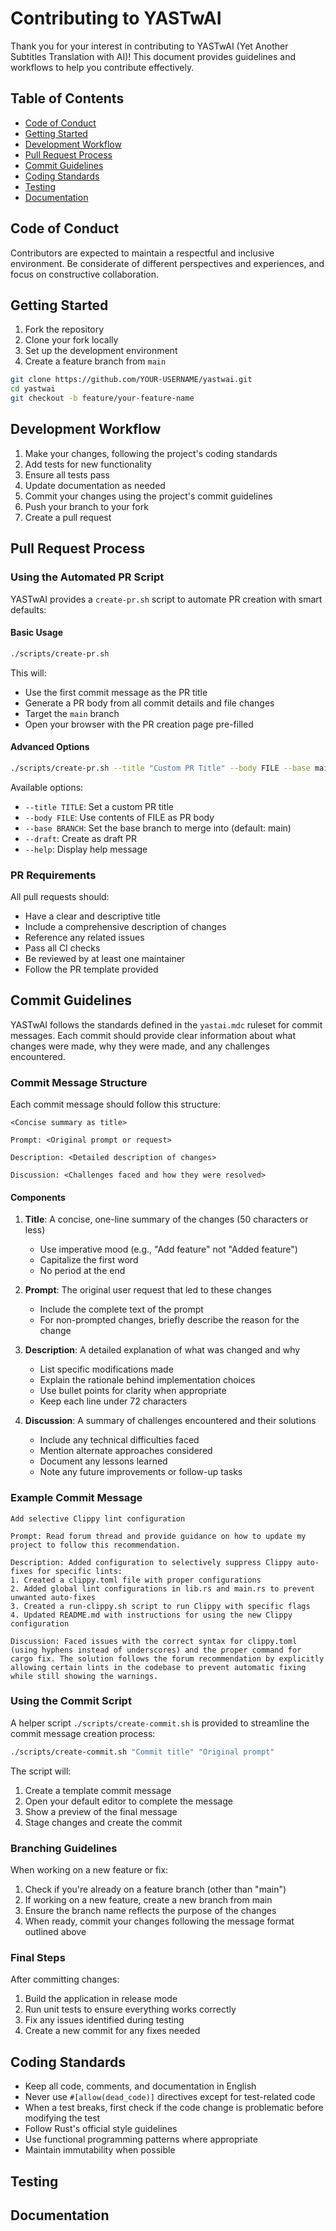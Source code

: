 # Contributing to YASTwAI

Thank you for your interest in contributing to YASTwAI (Yet Another Subtitles Translation with AI)! This document provides guidelines and workflows to help you contribute effectively.

## Table of Contents

- [Code of Conduct](#code-of-conduct)
- [Getting Started](#getting-started)
- [Development Workflow](#development-workflow)
- [Pull Request Process](#pull-request-process)
- [Commit Guidelines](#commit-guidelines)
- [Coding Standards](#coding-standards)
- [Testing](#testing)
- [Documentation](#documentation)

## Code of Conduct

Contributors are expected to maintain a respectful and inclusive environment. Be considerate of different perspectives and experiences, and focus on constructive collaboration.

## Getting Started

1. Fork the repository
2. Clone your fork locally
3. Set up the development environment
4. Create a feature branch from `main`

```bash
git clone https://github.com/YOUR-USERNAME/yastwai.git
cd yastwai
git checkout -b feature/your-feature-name
```

## Development Workflow

1. Make your changes, following the project's coding standards
2. Add tests for new functionality
3. Ensure all tests pass
4. Update documentation as needed
5. Commit your changes using the project's commit guidelines
6. Push your branch to your fork
7. Create a pull request

## Pull Request Process

### Using the Automated PR Script

YASTwAI provides a `create-pr.sh` script to automate PR creation with smart defaults:

#### Basic Usage

```bash
./scripts/create-pr.sh
```

This will:
- Use the first commit message as the PR title
- Generate a PR body from all commit details and file changes
- Target the `main` branch
- Open your browser with the PR creation page pre-filled

#### Advanced Options

```bash
./scripts/create-pr.sh --title "Custom PR Title" --body FILE --base main --draft
```

Available options:
- `--title TITLE`: Set a custom PR title
- `--body FILE`: Use contents of FILE as PR body 
- `--base BRANCH`: Set the base branch to merge into (default: main)
- `--draft`: Create as draft PR
- `--help`: Display help message

### PR Requirements

All pull requests should:
- Have a clear and descriptive title
- Include a comprehensive description of changes
- Reference any related issues
- Pass all CI checks
- Be reviewed by at least one maintainer
- Follow the PR template provided

## Commit Guidelines

YASTwAI follows the standards defined in the `yastai.mdc` ruleset for commit messages. Each commit should provide clear information about what changes were made, why they were made, and any challenges encountered.

### Commit Message Structure

Each commit message should follow this structure:

```
<Concise summary as title>

Prompt: <Original prompt or request>

Description: <Detailed description of changes>

Discussion: <Challenges faced and how they were resolved>
```

#### Components

1. **Title**: A concise, one-line summary of the changes (50 characters or less)
   - Use imperative mood (e.g., "Add feature" not "Added feature")
   - Capitalize the first word
   - No period at the end

2. **Prompt**: The original user request that led to these changes
   - Include the complete text of the prompt
   - For non-prompted changes, briefly describe the reason for the change

3. **Description**: A detailed explanation of what was changed and why
   - List specific modifications made
   - Explain the rationale behind implementation choices
   - Use bullet points for clarity when appropriate
   - Keep each line under 72 characters

4. **Discussion**: A summary of challenges encountered and their solutions
   - Include any technical difficulties faced
   - Mention alternate approaches considered
   - Document any lessons learned
   - Note any future improvements or follow-up tasks

### Example Commit Message

```
Add selective Clippy lint configuration

Prompt: Read forum thread and provide guidance on how to update my project to follow this recommendation.

Description: Added configuration to selectively suppress Clippy auto-fixes for specific lints:
1. Created a clippy.toml file with proper configurations
2. Added global lint configurations in lib.rs and main.rs to prevent unwanted auto-fixes
3. Created a run-clippy.sh script to run Clippy with specific flags
4. Updated README.md with instructions for using the new Clippy configuration

Discussion: Faced issues with the correct syntax for clippy.toml (using hyphens instead of underscores) and the proper command for cargo fix. The solution follows the forum recommendation by explicitly allowing certain lints in the codebase to prevent automatic fixing while still showing the warnings.
```

### Using the Commit Script

A helper script `./scripts/create-commit.sh` is provided to streamline the commit message creation process:

```bash
./scripts/create-commit.sh "Commit title" "Original prompt"
```

The script will:
1. Create a template commit message
2. Open your default editor to complete the message
3. Show a preview of the final message
4. Stage changes and create the commit

### Branching Guidelines

When working on a new feature or fix:

1. Check if you're already on a feature branch (other than "main")
2. If working on a new feature, create a new branch from main
3. Ensure the branch name reflects the purpose of the changes
4. When ready, commit your changes following the message format outlined above

### Final Steps

After committing changes:

1. Build the application in release mode
2. Run unit tests to ensure everything works correctly
3. Fix any issues identified during testing
4. Create a new commit for any fixes needed

## Coding Standards

- Keep all code, comments, and documentation in English
- Never use `#[allow(dead_code)]` directives except for test-related code
- When a test breaks, first check if the code change is problematic before modifying the test
- Follow Rust's official style guidelines
- Use functional programming patterns where appropriate
- Maintain immutability when possible

## Testing

## Documentation
